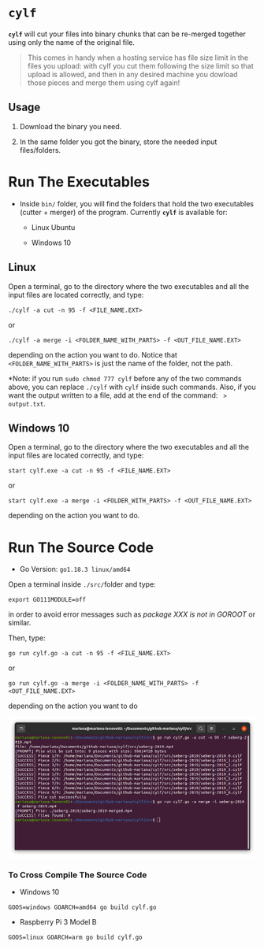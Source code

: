 # `cylf`

**`cylf`** will cut your files into binary chunks that can be re-merged together using only the name of the original file. 

> This comes in handy when a hosting service has file size limit in the files you upload: with cylf you cut them following the size limit so that upload is allowed, and then in any desired machine you dowload those pieces and merge them using cylf again!

## Usage

1. Download the binary you need.

2. In the same folder you got the binary, store the needed input files/folders.

# Run The Executables

- Inside `bin/` folder, you will find the folders that hold the two executables (cutter + merger) of the program. Currently **`cylf`** is available for:

    - Linux Ubuntu

    - Windows 10

## Linux

Open a terminal, go to the directory where the two executables and all the input files are located correctly, and type:

```
./cylf -a cut -n 95 -f <FILE_NAME.EXT>
```

or 

```
./cylf -a merge -i <FOLDER_NAME_WITH_PARTS> -f <OUT_FILE_NAME.EXT>
```

depending on the action you want to do. Notice that `<FOLDER_NAME_WITH_PARTS>` is just the name of the folder, not the path.

*Note: if you run `sudo chmod 777 cylf` before any of the two commands above, you can replace `./cylf` with `cylf` inside such commands. Also, if you want the output written to a file, add at the end of the command: ` > output.txt`.

## Windows 10

Open a terminal, go to the directory where the two executables and all the input files are located correctly, and type:

```
start cylf.exe -a cut -n 95 -f <FILE_NAME.EXT>
```

or 

```
start cylf.exe -a merge -i <FOLDER_WITH_PARTS> -f <OUT_FILE_NAME.EXT>
```

depending on the action you want to do.

# Run The Source Code

- Go Version: `go1.18.3 linux/amd64`

Open a terminal inside `./src/`folder and type: 

```
export GO111MODULE=off
```

in order to avoid error messages such as *package XXX is not in GOROOT* or similar.

Then, type:

```
go run cylf.go -a cut -n 95 -f <FILE_NAME.EXT>
```

or

```
go run cylf.go -a merge -i <FOLDER_NAME_WITH_PARTS> -f <OUT_FILE_NAME.EXT>
```

depending on the action you want to do

![img](res/sc-v1.png)

### To Cross Compile The Source Code

- Windows 10

```
GOOS=windows GOARCH=amd64 go build cylf.go
```

- Raspberry Pi 3 Model B

```
GOOS=linux GOARCH=arm go build cylf.go
```